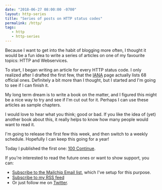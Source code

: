 ```yaml
---
date: "2018-06-27 08:00:00 -0700"
layout: http-series
title: "Series of posts on HTTP status codes"
permalink: /http/
tags:
   - http
   - http-series
---
```


Because I want to get into the habit of blogging more often, I thought it
would be a fun idea to write a series of articles on one of my favourite
topics: HTTP and Webservices.

To start, I began writing an article for every HTTP status code. I only
realized after I drafted the first few, that the [IANA][1] page actually lists
68 official ones. Definitely a bit more than I thought, but I started and I'm
going to see if I can finish it.

My long term dream is to write a book on the matter, and I figured this might
be a nice way to try and see if I'm cut out for it. Perhaps I can use these
articles as sample chapters.

I would love to hear what you think; good or bad. If you like the idea of
(yet) another book about this, it really helps to know how many people would
want to read it.

I'm going to release the first few this week, and then switch to a weekly
schedule. Hopefully I can keep this going for a year!

Today I published the first one: [100 Continue][2].

If you're interested to read the future ones or want to show support, you can:

* [Subscribe to the Mailchip Email list][4], which I've setup for this purpose.
* [Subscribe to my RSS feed][3]
* Or just follow me on [Twitter][5].

[1]: https://www.iana.org/assignments/http-status-codes/http-status-codes.xhtml
[2]: /http/100-continue
[3]: /atom.xml
[4]: http://eepurl.com/dzjtcv
[5]: https://twitter.com/evertp 
